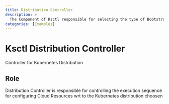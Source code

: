 ```yaml
---
title: Distribution Controller
description: >
  The Component of Ksctl responsible for selecting the type of Bootstrap solution (Kubeadm or K3s).
categories: [Examples]
---
```


# Ksctl Distribution Controller

Controller for Kubernetes Distribution

## Role
Distribution Controller is responsible for controlling the execution sequence for configuring Cloud Resources wrt to the Kubernetes distribution choosen
